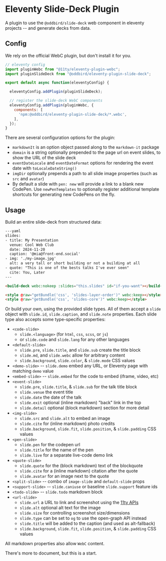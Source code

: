 # Eleventy Slide-Deck Plugin

A plugin to use the `@oddbird/slide-deck`
web component in eleventy projects --
and generate decks from data.

## Config

We rely on the official WebC plugin,
but don't install it for you.


```js
// eleventy config
import pluginWebc from "@11ty/eleventy-plugin-webc";
import pluginSlideDeck from "@oddbird/eleventy-plugin-slide-deck";

export default async function(eleventyConfig) {

  eleventyConfig.addPlugin(pluginSlideDeck);

  // register the slide-deck WebC components
  eleventyConfig.addPlugin(pluginWebc, {
    components: [
      'npm:@oddbird/eleventy-plugin-slide-deck/*.webc',
    ],
  });
}
```

There are several configuration options
for the plugin:

- `markdownIt` is an option object
  passed along to the `markdown-it` package
- `domain` is a string optionally
  prepended to the page url on event slides,
  to show the URL of the slide deck
- `eventDateLocale` and `eventDateFormat` options
  for rendering the event date with `toLocaleDateString()`
- `imgDir` optionally prepends a path
  to all slide image properties (such as `src` and `avatar`)
- By default a slide with `pen: new` will provide a link
  to a blank new CodePen.
  Use `newPenTemplates` to optionally register additional
  template shortcuts for generating new CodePens on the fly.

## Usage

Build an entire slide-deck from structured data:

```html
---yaml
slides:
- title: My Presentation
  venue: Cool Web Club
  date: 2024-11-20
  caption: '@mia@front-end.social'
- img: './my-image.jpg'
  alt: a very tall or short building or not a building at all
- quote: "This is one of the bests talks I've ever seen"
  cite: You, Later
---

<build-deck webc:nokeep :slides="this.slides" id="if-you-want"></build-deck>

<style @raw="getBundle('css', 'slides-layer-order')" webc:keep></style>
<style @raw="getBundle('css', 'slides-core')" webc:keep></style>
```

Or build your own, using the provided slide types.
All of them accept a `slide` object
with `slide.id`, `slide.caption`, and `slide.note` properties.
Each slide type also accepts some type-specific properties:

- `<code-slide>`
  - `slide.<language>` (for `html`, `css`, `scss`, or `js`)
  - or `slide.code` and `slide.lang` for any other languages
- `<default-slide>`
  - `slide.pre`, `slide.title`, and `slide.sub` create the title block
  - `slide.md`, and `slide.webc` allow for arbitrary content
  - `slide.background`, `slide.color`, & `slide.mode` CSS values
- `<demo-slide>` --
  `slide.demo` embed any URL, or Eleventy page with matching `demo` value
- `<embed-slide>` -- `slide.embed` for the code to embed (iframe, video, etc)
- `<event-slide>`
  - `slide.pre`, `slide.title`, & `slide.sub` for the talk title block
  - `slide.venue` the event title
  - `slide.date` the date of the talk
  - `slide.exit` optional (inline markdown) "back" link in the top
  - `slide.detail` optional (block markdown) section for more detail
- `<img-slide>`
  - `slide.src` and `slide.alt` to embed an image
  - `slide.cite` for (inline markdown) photo credits
  - `slide.background`, `slide.fit`, `slide.position`,
    & `slide.padding` CSS values
- `<pen-slide>`
  - `slide.pen` for the codepen url
  - `slide.title` for the name of the pen
  - `slide.live` for a separate live-code demo link
- `<quote-slide>`
  - `slide.quote` for the (block markdown) text of the blockquote
  - `slide.cite` for a (inline markdown) citation after the quote
  - `slide.avatar` for an image next to the quote
- `<split-slide>` -- combo of `image-slide` and `default-slide` props
- `<support-slide>` --
  `slide.caniuse` or baseline `slide.support` feature ids
- `<todo-slide>` -- `slide.todo` markdown block
- `<url-slide>`
  - `slide.url` a URL to link and screenshot
    using the [11ty APIs](https://www.11ty.dev/docs/api-services/)
  - `slide.alt` optional alt text for the image
  - `slide.size` for controlling screenshot size/dimensions
  - `slide.type` can be set to `og` to use the open-graph API instead
  - `slide.title` will be added to the caption (and used as alt-fallback)
  - `slide.background`, `slide.fit`, `slide.position`,
    & `slide.padding` CSS values

All markdown properties also allow `WebC` content.

There's more to document, but this is a start.
